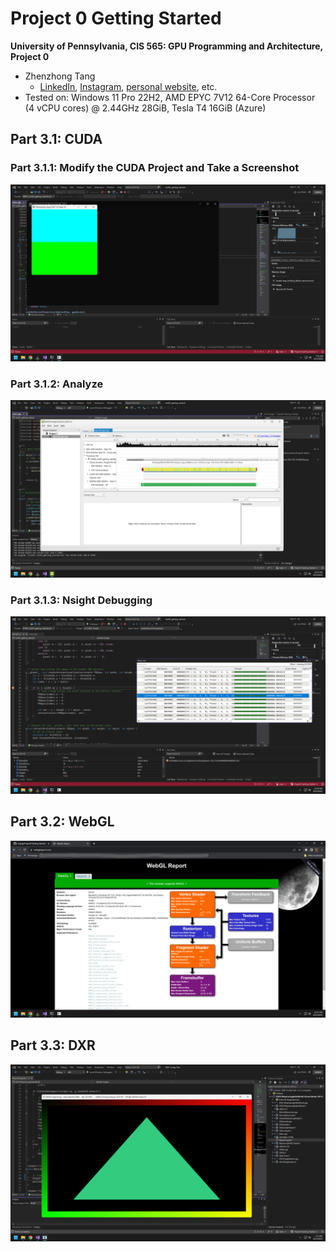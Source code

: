 Project 0 Getting Started
====================

**University of Pennsylvania, CIS 565: GPU Programming and Architecture, Project 0**

* Zhenzhong Tang
  * [LinkedIn](https://www.linkedin.com/in/zhenzhong-anthony-tang-82334a210), [Instagram](https://instagram.com/zhenzhong_anthony_tang/), [personal website](https://homepage.toytag.net/), etc.
* Tested on: Windows 11 Pro 22H2, AMD EPYC 7V12 64-Core Processor (4 vCPU cores) @ 2.44GHz 28GiB, Tesla T4 16GiB (Azure)

<!-- ### (TODO: Your README)

Include screenshots, analysis, etc. (Remember, this is public, so don't put
anything here that you don't want to share with the world.) -->

## Part 3.1: CUDA

### Part 3.1.1: Modify the CUDA Project and Take a Screenshot
![](images/Screenshot%202023-08-24%20075555.png)

### Part 3.1.2: Analyze
![](images/Screenshot%202023-08-24%20122737.png)

### Part 3.1.3: Nsight Debugging
![](images/Screenshot%202023-08-24%20125430.png)

## Part 3.2: WebGL
![](images/InkedScreenshot%202023-08-24%20125749_LI.jpg)

## Part 3.3: DXR
![](images/Screenshot%202023-08-24%20131359.png)
